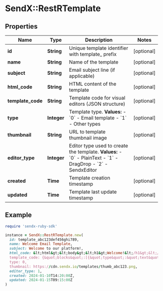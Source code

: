 # SendX::RestRTemplate

## Properties

| Name | Type | Description | Notes |
| ---- | ---- | ----------- | ----- |
| **id** | **String** | Unique template identifier with template_ prefix | [optional] |
| **name** | **String** | Name of the template | [optional] |
| **subject** | **String** | Email subject line (if applicable) | [optional] |
| **html_code** | **String** | HTML content of the template | [optional] |
| **template_code** | **String** | Template code for visual editors (JSON structure) | [optional] |
| **type** | **Integer** | Template type.  **Values:** - &#x60;0&#x60; - Email template - &#x60;1&#x60; - Other types  | [optional] |
| **thumbnail** | **String** | URL to template thumbnail image | [optional] |
| **editor_type** | **Integer** | Editor type used to create the template.  **Values:** - &#x60;0&#x60; - PlainText - &#x60;1&#x60; - DragDrop - &#x60;2&#x60; - SendxEditor  | [optional] |
| **created** | **Time** | Template creation timestamp | [optional] |
| **updated** | **Time** | Template last update timestamp | [optional] |

## Example

```ruby
require 'sendx-ruby-sdk'

instance = SendX::RestRTemplate.new(
  id: template_abc123def456ghi789,
  name: Welcome Email Template,
  subject: Welcome to our platform!,
  html_code: &lt;html&gt;&lt;body&gt;&lt;h1&gt;Welcome!&lt;/h1&gt;&lt;/body&gt;&lt;/html&gt;,
  template_code: {&quot;blocks&quot;:[{&quot;type&quot;:&quot;text&quot;,&quot;content&quot;:&quot;Welcome!&quot;}]},
  type: 0,
  thumbnail: https://cdn.sendx.io/templates/thumb_abc123.png,
  editor_type: 1,
  created: 2024-01-10T14:20:00Z,
  updated: 2024-01-15T09:15:00Z
)
```

